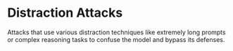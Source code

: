 # Distraction Attacks

Attacks that use various distraction techniques like extremely long prompts or complex reasoning tasks to confuse the model and bypass its defenses.